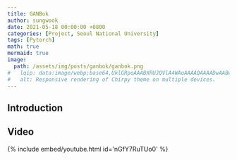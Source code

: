 ```yaml
---
title: GANBok
author: sungwook
date: 2021-05-18 00:00:00 +0800
categories: [Project, Seoul National University]
tags: [Pytorch]
math: true
mermaid: true
image:
  path: /assets/img/posts/ganbok/ganbok.png
#   lqip: data:image/webp;base64,UklGRpoAAABXRUJQVlA4WAoAAAAQAAAADwAABwAAQUxQSDIAAAARL0AmbZurmr57yyIiqE8oiG0bejIYEQTgqiDA9vqnsUSI6H+oAERp2HZ65qP/VIAWAFZQOCBCAAAA8AEAnQEqEAAIAAVAfCWkAALp8sF8rgRgAP7o9FDvMCkMde9PK7euH5M1m6VWoDXf2FkP3BqV0ZYbO6NA/VFIAAAA
#   alt: Responsive rendering of Chirpy theme on multiple devices.
---
```


## Introduction



## Video

{% include embed/youtube.html id='nGfY7RuTUo0' %}
